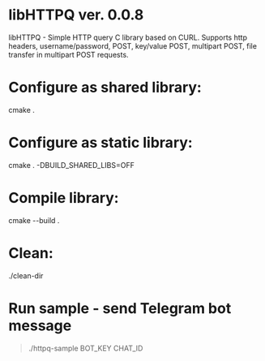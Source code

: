 # libHTTPQ ver. 0.0.8
libHTTPQ - Simple HTTP query C library based on CURL. Supports http headers, username/password, POST, key/value POST, multipart POST, file transfer in multipart POST requests.

# Configure as shared library:
cmake .

# Configure as static library:
cmake . -DBUILD_SHARED_LIBS=OFF

# Compile library:
cmake --build .

# Clean:
./clean-dir

# Run sample - send Telegram bot message
> ./httpq-sample BOT_KEY CHAT_ID
